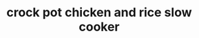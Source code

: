 ---
servings:
notes:
directions: |-
  * Put all in crock pot
  * Cook on low 6 hours
ingredients: |-
  * 2-4 frozen boneless skinless chicken breasts
  * 1 pkg. (8 oz.) cream cheese (let sit out to soften)
  * 1 can cream of chicken soup
  * 1 pkg. italian dressing seasoning (the dried kind in the packet)
  * 1 cup rice
  * 3 cups chicken broth
rating: 3
ease: easy
category: main course
subcategory: crockpot
href: 'https://forkinit.blogspot.com/2008/01/dinner-reality-check.html'
totalTime: 6 hours
cookTime:
prepTime: 5 minutes
title: crock pot chicken and rice slow cooker
path: /crock-pot-chicken-and-rice-slow-cooker
---